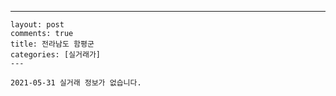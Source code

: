 ---
    layout: post
    comments: true
    title: 전라남도 함평군
    categories: [실거래가]
    ---

    2021-05-31 실거래 정보가 없습니다.

    
